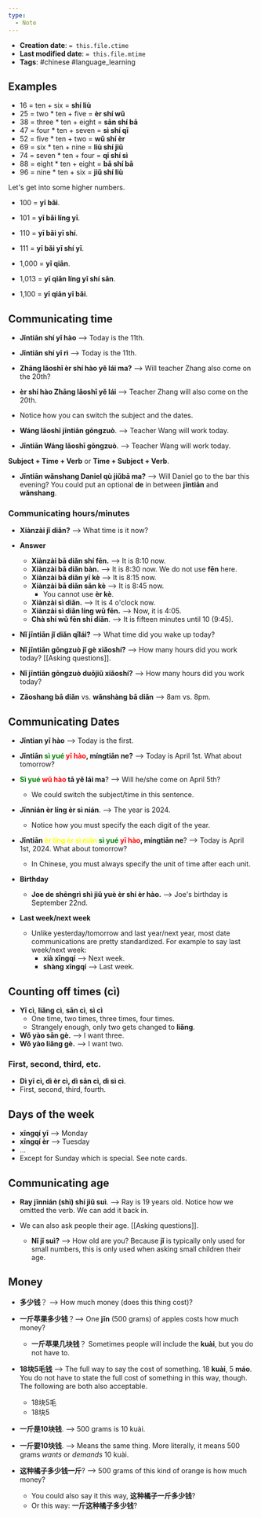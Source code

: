 ```yaml
---
type:
  - Note
---
```


* **Creation date**: `= this.file.ctime`
* **Last modified date**: `= this.file.mtime`
* **Tags**: #chinese #language_learning 

## Examples

* 16 = ten + six = **shí liù**
* 25 = two * ten + five = **èr shí wǔ**
* 38 = three * ten + eight = **sān shí bā**
* 47 = four * ten + seven = **sì shí qī**
* 52 = five * ten + two = **wǔ shí èr**
* 69 = six * ten + nine = **liù shí jiǔ**
* 74 = seven * ten + four = **qī shí sì**
* 88 = eight * ten + eight = **bā shí bā**
* 96 = nine * ten + six = **jiǔ shí liù**

Let's get into some higher numbers.

* 100 = **yī bǎi**.
* 101 = **yī bǎi líng yī**.
* 110 = **yī bǎi yī shí**.
* 111 = **yī bǎi yī shí yī**.

* 1,000 = **yī qiān**.
* 1,013 = **yī qiān líng yī shí sān**.
* 1,100 = **yī qiān yī bǎi**.

## Communicating time

* **Jīntiān shí yī hào** --> Today is the 11th.
* **Jīntiān shí yī rì** --> Today is the 11th.

* **Zhāng lǎoshī èr shí hào yě lái ma?** --> Will teacher Zhang also come on the 20th?
* **èr shí hào Zhāng lǎoshī yě lái** --> Teacher Zhang will also come on the 20th.
* Notice how you can switch the subject and the dates.

* **Wáng lǎoshī jīntiān gōngzuò**. --> Teacher Wang will work today.
* **Jīntiān Wáng lǎoshī gōngzuò**. --> Teacher Wang will work today.

**Subject + Time + Verb** or **Time + Subject + Verb**.

* **Jīntiān wǎnshang Daniel qù jiǔbā ma?** --> Will Daniel go to the bar this evening? You could put an optional **de** in between **jīntiān** and **wǎnshang**.
### Communicating hours/minutes

* **Xiànzài jǐ diǎn?** --> What time is it now?
* **Answer**
	* **Xiànzài bā diǎn shí fēn.** --> It is 8:10 now.
	* **Xiànzài bā diǎn bàn.** --> It is 8:30 now. We do not use **fēn** here.
	* **Xiànzài bā diǎn yī kè** --> It is 8:15 now.
	* **Xiànzài bā diǎn sān kè** --> It is 8:45 now.
		* You cannot use **èr kè**.
	* **Xiànzài sì diǎn.** --> It is 4 o'clock now.
	* **Xiànzài sì diǎn líng wǔ fēn.** --> Now, it is 4:05.
	* **Chà shí wǔ fēn shí diǎn**. --> It is fifteen minutes until 10 (9:45).
	  
* **Nǐ jīntiān jǐ diǎn qǐlái?** --> What time did you wake up today?
  
* **Nǐ jīntiān gōngzuò jǐ gè xiǎoshí?** --> How many hours did you work today? [[Asking questions]].
  
* **Nǐ jīntiān gōngzuò duōjiǔ xiǎoshí?** --> How many hours did you work today?
  
* **Zǎoshang bā diǎn** vs. **wǎnshàng bā diǎn** --> 8am vs. 8pm.
## Communicating Dates

* **Jīntian yī hào** --> Today is the first.
* **Jīntiān <font style="color:green">sì yué</font> <font style="color:red">yī hào</font>, míngtiān ne?** --> Today is April 1st. What about tomorrow?
  
* **<font style="color:green">Sì yué</font> <font style="color:red">wǔ hào</font> tā yě lái ma**? --> Will he/she come on April 5th?
	* We could switch the subject/time in this sentence.
	  
* **Jīnnián èr líng èr sì nián**. --> The year is 2024.
	* Notice how you must specify the each digit of the year.
	  
* **Jīntiān <font style="color:yellow">èr líng èr sì nián</font> <font style="color:green">sì yué</font> <font style="color:red">yī hào</font>, míngtiān ne**? --> Today is April 1st, 2024. What about tomorrow?
	* In Chinese, you must always specify the unit of time after each unit.
	  
* **Birthday**
	* **Joe de shēngrì shì jiǔ yuè èr shí èr hào.** --> Joe's birthday is September 22nd.
	  
* **Last week/next week**
	* Unlike yesterday/tomorrow and last year/next year, most date communications are pretty standardized. For example to say last week/next week:
		* **xià xīngqí** --> Next week.
		* **shàng xīngqí** --> Last week.

## Counting off times (cì)

* **Yī cì**, **liǎng cì**, **sān cì**, **sì cì**
	* One time, two times, three times, four times.
	* Strangely enough, only two gets changed to **liǎng**.
* **Wǒ yào sān gè.** --> I want three.
* **Wǒ yào liǎng gè.** --> I want two.

### First, second, third, etc.

* **Dì yī cì, dì èr cì, dì sān cì, dì sì cì**.
* First, second, third, fourth.

## Days of the week

* **xīngqí yī** --> Monday
* **xīngqí èr** --> Tuesday
* ...
* Except for Sunday which is special. See note cards.

## Communicating age

* **Ray jīnnián (shì) shí jiǔ suì**. --> Ray is 19 years old. Notice how we omitted the verb. We can add it back in.
  
* We can also ask people their age. [[Asking questions]].
	* **Nǐ jǐ suì?** --> How old are you? Because **jǐ** is typically only used for small numbers, this is only used when asking small children their age.

## Money

* **多少钱**？ --> How much money (does this thing cost)?
* **一斤苹果多少钱**？--> One **jīn** (500 grams) of apples costs how much money?
	* **一斤苹果几块钱**？ Sometimes people will include the **kuài**, but you do not have to.
* **18块5毛钱** --> The full way to say the cost of something. 18 **kuài**, 5 **máo**. You do not have to state the full cost of something in this way, though. The following are both also acceptable.
	* 18块5毛
	* 18块5

* **一斤是10块钱**. --> 500 grams is 10 kuài.
* **一斤要10块钱**. --> Means the same thing. More literally, it means 500 grams *wants* or *demands* 10 kuài.

* **这种橘子多少钱一斤**? --> 500 grams of this kind of orange is how much money?
	* You could also say it this way, **这种橘子一斤多少钱**?
	* Or this way: **一斤这种橘子多少钱**?